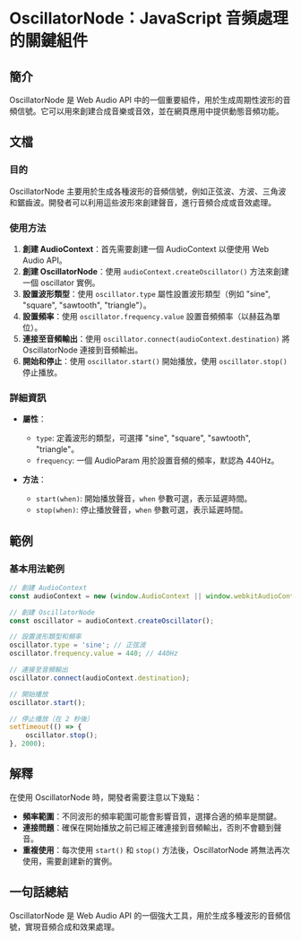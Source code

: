 <!--
Meta Description: # OscillatorNode：JavaScript 音頻處理的關鍵組件 ## 簡介 OscillatorNode 是 Web Audio API 中的一個重要組件，用於生成周期性波形的音頻信號。它可以用來創建合成音樂或音效，並在網頁應用中提供動態音頻功能。 ## 文檔 ### 目的 Oscill...
Meta Keywords: oscillator, oscillatornode, audiocontext, start, stop
-->

# OscillatorNode：JavaScript 音頻處理的關鍵組件

## 簡介
OscillatorNode 是 Web Audio API 中的一個重要組件，用於生成周期性波形的音頻信號。它可以用來創建合成音樂或音效，並在網頁應用中提供動態音頻功能。

## 文檔
### 目的
OscillatorNode 主要用於生成各種波形的音頻信號，例如正弦波、方波、三角波和鋸齒波。開發者可以利用這些波形來創建聲音，進行音頻合成或音效處理。

### 使用方法
1. **創建 AudioContext**：首先需要創建一個 AudioContext 以便使用 Web Audio API。
2. **創建 OscillatorNode**：使用 `audioContext.createOscillator()` 方法來創建一個 oscillator 實例。
3. **設置波形類型**：使用 `oscillator.type` 屬性設置波形類型（例如 "sine", "square", "sawtooth", "triangle"）。
4. **設置頻率**：使用 `oscillator.frequency.value` 設置音頻頻率（以赫茲為單位）。
5. **連接至音頻輸出**：使用 `oscillator.connect(audioContext.destination)` 將 OscillatorNode 連接到音頻輸出。
6. **開始和停止**：使用 `oscillator.start()` 開始播放，使用 `oscillator.stop()` 停止播放。

### 詳細資訊
- **屬性**：
  - `type`: 定義波形的類型，可選擇 "sine", "square", "sawtooth", "triangle"。
  - `frequency`: 一個 AudioParam 用於設置音頻的頻率，默認為 440Hz。
  
- **方法**：
  - `start(when)`: 開始播放聲音，`when` 參數可選，表示延遲時間。
  - `stop(when)`: 停止播放聲音，`when` 參數可選，表示延遲時間。

## 範例
### 基本用法範例
```javascript
// 創建 AudioContext
const audioContext = new (window.AudioContext || window.webkitAudioContext)();

// 創建 OscillatorNode
const oscillator = audioContext.createOscillator();

// 設置波形類型和頻率
oscillator.type = 'sine'; // 正弦波
oscillator.frequency.value = 440; // 440Hz

// 連接至音頻輸出
oscillator.connect(audioContext.destination);

// 開始播放
oscillator.start();

// 停止播放（在 2 秒後）
setTimeout(() => {
    oscillator.stop();
}, 2000);
```

## 解釋
在使用 OscillatorNode 時，開發者需要注意以下幾點：
- **頻率範圍**：不同波形的頻率範圍可能會影響音質，選擇合適的頻率是關鍵。
- **連接問題**：確保在開始播放之前已經正確連接到音頻輸出，否則不會聽到聲音。
- **重複使用**：每次使用 `start()` 和 `stop()` 方法後，OscillatorNode 將無法再次使用，需要創建新的實例。

## 一句話總結
OscillatorNode 是 Web Audio API 的一個強大工具，用於生成多種波形的音頻信號，實現音頻合成和效果處理。